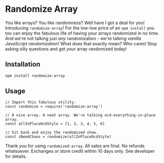 # Randomize Array

You like arrays? You like randomness? Well have I got a deal for you! Introducing `randomize-array`! For the low-low price of an `npm install` you too can enjoy the fabulous life of having your arrays randomized in no time. And we're not talking just *any* randomization - we're talking *vanilla JavaScript randomization!* What does that exactly mean? Who cares! Stop asking silly questions and get *your* array randomized today!

## Installation

```bash
npm install randomize-array
```

## Usage

```
// Import this fabulous utility.
const randomize = require('randomize-array')

// A nice array. A neat array. We're talking ocd-everything-in-place array.
const allInPlaceOcdStyle = [1, 2, 3, 4, 5, 6]

// Sit back and enjoy the randomized show.
const iNeedChaos = randomize(allInPlaceOcdStyle)
```


Thank you for using `randomized-array`. All sales are final. No refunds whatsoever. Exchanges or store credit within 10 days only. See developer for details.
